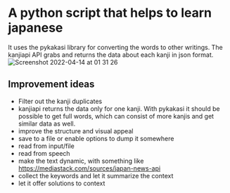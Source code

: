 # A python script that helps to learn japanese

It uses the pykakasi library for converting the words to other writings. The kanjiapi API grabs and returns the data about each kanji in json format.
![Screenshot 2022-04-14 at 01 31 26](https://user-images.githubusercontent.com/36286098/163291183-1dc50f07-f593-4c7b-b2fb-d8921391ed0d.png)

## Improvement ideas

* Filter out the kanji duplicates
* kanjiapi returns the data only for one kanji. With pykakasi it should be possible to get full words, which can consist of more kanjis and get similar data as well.
* improve the structure and visual appeal
* save to a file or enable options to dump it somewhere
* read from input/file
* read from speech
* make the text dynamic, with something like https://mediastack.com/sources/japan-news-api
* collect the keywords and let it summarize the context
* let it offer solutions to context

